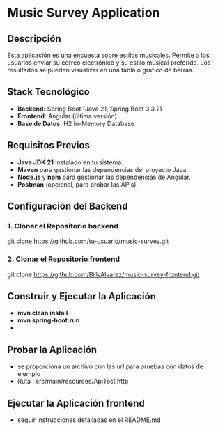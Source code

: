 # Music Survey Application

## Descripción

Esta aplicación es una encuesta sobre estilos musicales. Permite a los usuarios enviar su correo electrónico y su estilo musical preferido. Los resultados se pueden visualizar en una tabla o gráfico de barras.

## Stack Tecnológico

- **Backend:** Spring Boot (Java 21, Spring Boot 3.3.2)
- **Frontend:** Angular (última versión)
- **Base de Datos:** H2 In-Memory Database

## Requisitos Previos

- **Java JDK 21** instalado en tu sistema.
- **Maven** para gestionar las dependencias del proyecto Java.
- **Node.js** y **npm** para gestionar las dependencias de Angular.
- **Postman** (opcional, para probar las APIs).

## Configuración del Backend

### 1. Clonar el Repositorio backend


git clone https://github.com/tu-usuario/music-survey.git

### 2. Clonar el Repositorio frontend

git clone https://github.com/BillyAlvarez/music-survey-frontend.git

## Construir y Ejecutar la Aplicación


- **mvn clean install**
- **mvn spring-boot:run**
- 
## Probar la Aplicación

- se proporciona un archivo con las url para pruebas con datos de ejemplo 
- Ruta : src/main/resources/ApiTest.http

## Ejecutar la Aplicación frontend 

- seguir instrucciones detalladas en el README.md
